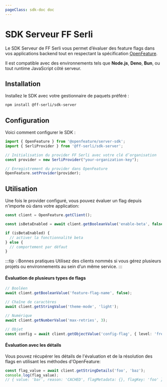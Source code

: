 ```yaml
---
pageClass: sdk-doc doc
---
```


# SDK Serveur FF Serli

Le SDK Serveur de FF Serli vous permet d’évaluer des feature flags dans vos applications backend tout en respectant la spécification [OpenFeature](https://openfeature.dev).

Il est compatible avec des environnements tels que **Node.js**, **Deno**, **Bun**, ou tout runtime JavaScript côté serveur.


## Installation

Installez le SDK avec votre gestionnaire de paquets préféré :

```bash
npm install @ff-serli/sdk-server
```

## Configuration

Voici comment configurer le SDK :

```ts
import { OpenFeature } from '@openfeature/server-sdk';
import { SerliProvider } from '@ff-serli/sdk-server';

// Initialisation du provider FF Serli avec votre clé d’organisation
const provider = new SerliProvider("your-organization-key");

// Enregistrement du provider dans OpenFeature
OpenFeature.setProvider(provider);
```
## Utilisation

Une fois le provider configuré, vous pouvez évaluer un flag depuis n'importe où dans votre application:

```ts
const client = OpenFeature.getClient();

const isBetaEnabled = await client.getBooleanValue('enable-beta', false);

if (isBetaEnabled) {
  // activer la fonctionnalité beta
} else {
  // comportement par défaut
}
```

:::tip 💡Bonnes pratiques
Utilisez des clients nommés si vous gérez plusieurs projets ou environnements au sein d’un même service.
:::

#### Évaluation de plusieurs types de flags
```ts
// Booléen
await client.getBooleanValue('feature-flag-name', false);

// Chaîne de caractères
await client.getStringValue('theme-mode', 'light');

// Numérique
await client.getNumberValue('max-retries', 3);

// Objet
const config = await client.getObjectValue('config-flag', { level: 'free' });
```

#### Évaluation avec les détails
Vous pouvez récupérer les détails de l'évaluation et de la résolution des flags en utilisant les méthodes d'OpenFeature:
```ts
const flag_value = await client.getStringDetails('foo', 'baz');
console.log(flag_value);
// { value: 'bar', reason: 'CACHED', flagMetadata: {}, flagKey: 'foo' }
```
